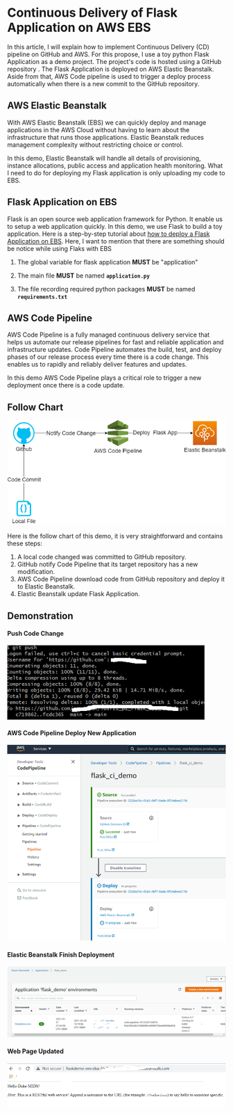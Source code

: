 # Continuous Delivery of Flask Application on AWS EBS



In this article, I will explain how to implement Continuous Delivery (CD) pipeline on GitHub and AWS.  For this propose, I use a toy python Flask Application as a demo project. The project's code is hosted using a GitHub repository . The Flask Application is deployed on AWS Elastic Beanstalk. Aside from that, AWS Code pipeline is used to trigger a deploy process automatically when there is a new commit to the GitHub repository. 



## AWS Elastic Beanstalk 

With AWS Elastic Beanstalk (EBS) we can quickly deploy and manage applications in the AWS Cloud without having to learn about the infrastructure that runs those applications. Elastic Beanstalk reduces management complexity without restricting choice or control. 

In this demo, Elastic Beanstalk will handle all details of provisioning, instance allocations, public access and application health monitoring. What I need to do for deploying my Flask application is only uploading my code to EBS. 



## Flask Application on EBS

Flask is an open source web application framework for Python.  It enable us to setup a web application  quickly. In this demo, we use Flask to build a toy application.  Here is a step-by-step tutorial about [how to deploy a Flask Application on EBS](https://docs.aws.amazon.com/elasticbeanstalk/latest/dg/create-deploy-python-flask.html).  Here, I want to mention that there are something should be notice while using Flaks with EBS 

1. The global variable for flask application **MUST** be "application"

2. The main file **MUST** be named **`application.py`**

3. The file recording required python packages **MUST** be named **`requirements.txt`**


## AWS Code Pipeline
AWS Code Pipeline is a fully managed continuous delivery service that helps us automate our release pipelines for fast and reliable application and infrastructure updates. Code Pipeline automates the build, test, and deploy phases of our release process every time there is a code change. This enables us to rapidly and reliably deliver features and updates. 

In this demo AWS Code Pipeline plays a critical role to trigger a new deployment once there is a code update. 

## Follow Chart 

![FollowChart](./image/system_follow_chart.png)


Here is the follow chart of this demo, it is very straightforward and contains these steps:

1. A local code changed was committed to GitHub repository.
2. GitHub notify Code Pipeline that its target repository has a new modification. 
3. AWS Code Pipeline download code from GitHub repository  and deploy it to Elastic Beanstalk.
4. Elastic Beanstalk update Flask Application.

##  Demonstration 

####  Push  Code Change

![](./image/CodeChange.png)

#### AWS Code Pipeline Deploy New Application

![](./image/AWS_Codepipeline_ReDeploy.png)

#### Elastic Beanstalk Finish Deployment

![](./image/AWS_EBS_deploy.png)

#### Web Page Updated

![](./image/Webpage.png)




















